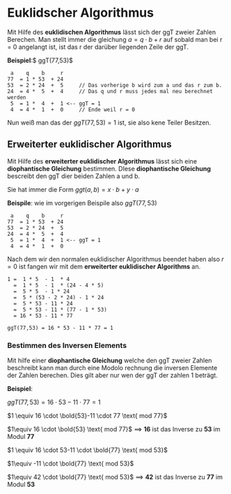 # Euklidscher Algorithmus

Mit Hilfe des **euklidischen Algorithmus** lässt sich der ggT zweier Zahlen Berechen. Man stellt immer die gleichung $a = q \cdot b +r$ auf sobald man bei r = 0 angelangt ist, ist das r der darüber liegenden Zeile der ggT.

**Beispiel**:$ ggT(77,53)$

```
 a    q    b     r
77  = 1 * 53  + 24
53  = 2 * 24  +  5     // Das vorherige b wird zum a und das r zum b.
24  = 4 *  5  +  4     // Das q und r muss jedes mal neu berechnet werden
 5  = 1 *  4  +  1 <-- ggT = 1
 4  = 4 *  1  +  0     // Ende weil r = 0
```

Nun weiß man das der $ggT(77,53)=1$ ist, sie also kene Teiler Besitzen.

## Erweiterter euklidischer Algorithmus

Mit Hilfe des **erweiterter euklidischer Algorithmus** lässt sich eine **diophantische Gleichung** bestimmen. DIese **diophantische Gleichung** bescreibt den ggT dier beiden Zahlen a und b.

Sie hat immer die Form $ggt(a,b)=x\cdot b + y\cdot a$

**Beispile**: wie im vorgerigen Beispile also  $ggT(77,53)$

```
 a    q    b     r
77  = 1 * 53  + 24
53  = 2 * 24  +  5
24  = 4 *  5  +  4
 5  = 1 *  4  +  1 <-- ggT = 1
 4  = 4 *  1  +  0
```

Nach dem wir den normalen euklidischer Algorithmus beendet haben also $r = 0$ ist fangen wir mit dem  **erweiterter euklidischer Algorithms** an.

```
1 =  1 * 5  - 1  * 4					
  =  1 * 5  - 1  * (24 - 4 * 5)
  =  5 * 5  - 1 * 24
  =  5 * (53 - 2 * 24) - 1 * 24
  =  5 * 53 - 11 * 24
  =  5 * 53 - 11 * (77 - 1 * 53)
  = 16 * 53 - 11 * 77

ggT(77,53) = 16 * 53 - 11 * 77 = 1
```

### Bestimmen des Inversen Elements

Mit hilfe einer **diophantische Gleichung** welche den ggT zweier Zahlen beschreibt kann man durch eine Modolo rechnung die inversen Elemente der Zahlen berechen. Dies gilt aber nur wen der ggT der zahlen 1 beträgt.

**Beispiel**:

$ggT(77,53) = 16 \cdot 53 - 11 \cdot 77 = 1$



$1 \equiv 16 \cdot \bold{53}-11 \cdot 77 \text{ mod 77}$

$1\equiv 16 \cdot \bold{53} \text{ mod 77}$	$\implies$ **16** ist das Inverse zu **53** im Modul **77**



$1 \equiv 16 \cdot 53-11 \cdot \bold{77} \text{ mod 53}$

$1\equiv -11 \cdot \bold{77} \text{ mod 53}$

$1\equiv 42 \cdot \bold{77} \text{ mod 53}$	$\implies$ **42** ist das Inverse zu **77** im Modul **53**
